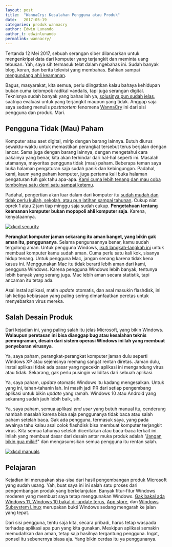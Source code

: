 ```yaml
---
layout: post
title:  "WannaCry: Kesalahan Pengguna atau Produk"
date:   2017-05-19
categories: produk wannacry
author: Edwin Lunando
author_t: edwinlunando
permalink: wannacry/
---
```


Tertanda 12 Mei 2017, sebuah serangan siber dilancarkan untuk mengenkripsi data dari komputer yang terjangkit dan meminta uang tebusan. Yah, saya sih termasuk telat dalam ngebahas ini. Sudah banyak blog, koran, dan berita televisi yang membahas. Bahkan sampai [mengundang ahli keamanan][0].

Bagus, masyarakat, kita semua, perlu diingatkan kalau bahaya kehidupan bukan cuma kelompok radikal vandalis, tapi juga serangan digital. Teknisnya sudah banyak yang bahas lah ya, [solusinya pun sudah jelas][1], saatnya evaluasi untuk yang terjangkit maupun yang tidak. Anggap saja saya sedang menulis *postmortem* fenomena [WannaCry][7] ini dari sisi pengguna dan produk. Mari.

## Pengguna Tidak (Mau) Paham

Komputer atau aset digital, mirip dengan barang lainnya. Butuh diurus sewaktu-waktu untuk memastikan perangkat tersebut terus berjalan dengan lancar. Sama juga dengan barang lainnya, dengan mengetahui cara pakainya yang benar, kita akan terhindar dari hal-hal seperti ini. Masalah utamanya, mayoritas pengguna tidak (mau) paham. Beberapa teman saya buka halaman pengaturan saja sudah panik dan kebingungan. Padahal, kami, kaum yang paham komputer, juga pertama kali buka halaman pengaturan tuh gak tahu apa-apa. [Kami cuma lebih tenang dan mau coba tombolnya satu demi satu sampai ketemu][6].

Padahal, pengertian akan luar dalam dari komputer itu [sudah mudah dan tidak perlu kuliah, sekolah, atau pun latihan sampai tahunan][2]. Cukup niat oprek 1 atau 2 jam tiap minggu saja sudah cukup. **Pengetahuan tentang keamanan komputer bukan mopopoli ahli komputer saja**. Karena, kenyataannya.

<a href="https://xkcd.com/538/">
    <img src="https://imgs.xkcd.com/comics/security.png" alt="xkcd security"/>
</a>

**Perangkat komputer jaman sekarang itu aman banget, yang bikin gak aman itu, penggunanya**. Selama pengunaannya benar, kamu sudah tergolong aman. Untuk pengguna Windows, [ikuti langkah-langkah ini][4] untuk membuat komputer kamu sudah aman. Cuma perlu satu kali kok, sisanya hidup tenang. Untuk pengguna Mac, jangan senang karena tidak kena kasus ini. Menggunakan Mac itu tidak berarti lebih aman dari kami, pengguna Windows. Karena pengguna Windows lebih banyak, tentunya lebih banyak yang serang juga. Mac lebih aman secara statistik, tapi ancaman itu tetap ada.

Asal instal aplikasi, matin *update* otomatis, dan asal masukin flashdisk, ini lah ketiga kebiasaan yang paling sering dimanfaatkan peretas untuk menyebarkan virus mereka.

## Salah Desain Produk

Dari kejadian ini, yang paling salah itu jelas Microsoft, yang bikin Windows. **Walaupun peretasan ini bisa dianggap bug atau kesalahan teknis pemrograman, desain dari sistem operasi Windows ini lah yang membuat penyebaran virusnya**.

Ya, saya paham, perangkat-perangkat komputer jaman dulu seperti Windows XP atau sejenisnya memang sangat rentan diretas. Jaman dulu, instal aplikasi tidak ada pasar yang ngecekin aplikasi ini mengandung virus atau tidak. Sekarang, gak perlu pusingin validitas dari sebuah aplikasi.

Ya, saya paham, *update* otomatis Windows itu kadang mengesalkan. Untuk yang ini, tahan-tahanin lah. Ini masih jadi PR dari setiap pengembang aplikasi untuk bikin *update* yang ramah. Windows 10 atau Android yang sekarang sudah jauh lebih baik, sih.

Ya, saya paham, semua aplikasi *end user* yang butuh manual itu, cenderung nambah masalah karena bisa saja penggunanya tidak baca atau salah paham setelah baca. Gak ada pengguna, termasuk saya, yang pada awalnya tahu kalau asal colok flashdisk bisa membuat komputer terjangkit virus. Kita semua tahunya setelah diceritakan atau baca-baca terkait ini. Inilah yang membuat dasar dari desain antar muka produk adalah "[Jangan bikin gua mikir!][3]" dan mengasumsikan semua pengguna itu rentan salah.

<a href="https://xkcd.com/1343/">
    <img src="https://imgs.xkcd.com/comics/manuals.png " alt="xkcd manuals"/>
</a>

## Pelajaran

Kejadian ini merupakan sisa-sisa dari hasil pengembangan produk Microsoft yang sudah usang. Yah, buat saya ini ini salah satu proses dari pengembangan produk yang berkelanjutan. Banyak fitur-fitur Windows moderen yang membuat saya tetap menggunakan Windows. [Gak bakal ada Windows 11, Windows 10 bakal di-update terus][5], [App store][8], dan [Windows Subsystem Linux][9] merupakan bukti Windows sedang mengarah ke jalan yang tepat.

Dari sisi pengguna, tentu saja kita, secara pribadi, harus tetap waspada terhadap aplikasi apa pun yang kita gunakan. Meskipun aplikasi semakin memudahkan dan aman, tetap saja hasilnya tergantung pengguna. Ingat, ponsel itu sebenernya biasa aja. Yang bikin cerdas itu ya penggunanya.

[0]:    http://tekno.liputan6.com/read/2950477/penjelasan-pakar-soal-serangan-wannacry-di-indonesia
[1]:    https://rahard.wordpress.com/2017/05/14/penanganan-ransomware-wannacry/
[2]:    https://decentsecurity.com/#/introduction/
[3]:    https://en.wikipedia.org/wiki/Don%27t_Make_Me_Think
[4]:    https://decentsecurity.com/#/securing-your-computer/
[5]:    http://www.techradar.com/news/software/operating-systems/microsoft-confirms-there-will-be-no-windows-11-1293309
[6]:    https://xkcd.com/627/
[7]:    https://en.wikipedia.org/wiki/WannaCry_ransomware_attack
[8]:    https://www.microsoft.com/en-us/windows/windows-10-apps
[9]:    https://msdn.microsoft.com/en-us/commandline/wsl/about
